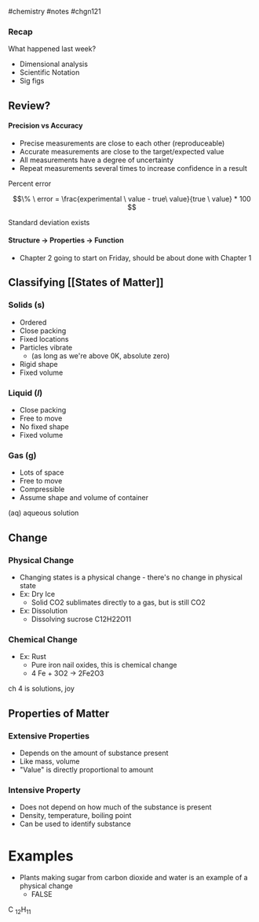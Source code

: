 #chemistry #notes #chgn121







### Recap

What happened last week?
- Dimensional analysis
- Scientific Notation
- Sig figs

## Review?

#### Precision vs Accuracy
- Precise measurements are close to each other (reproduceable)
- Accurate measurements are close to the target/expected value
- All measurements have a degree of uncertainty
- Repeat measurements several times to increase confidence in a result

Percent error

$$\% \ error = \frac{experimental \ value - true\ value}{true \ value} * 100 $$

Standard deviation exists

#### Structure -> Properties -> Function

- Chapter 2 going to start on Friday, should be about done with Chapter 1 


## Classifying [[States of Matter]]

### Solids (s)
- Ordered
- Close packing
- Fixed locations
- Particles vibrate
	- (as long as we're above 0K, absolute zero)
- Rigid shape
- Fixed volume
### Liquid (*l*)
- Close packing
- Free to move
- No fixed shape
- Fixed volume
### Gas (g)
- Lots of space
- Free to move
- Compressible
- Assume shape and volume of container

(aq) aqueous solution

## Change

### Physical Change
- Changing states is a physical change - there's no change in physical state
- Ex: Dry Ice
	- Solid CO2 sublimates directly to a gas, but is still CO2
- Ex: Dissolution
	- Dissolving sucrose C12H22O11
### Chemical Change
- Ex: Rust
	- Pure iron nail oxides, this is chemical change
	- 4 Fe + 3O2 -> 2Fe2O3


ch 4 is solutions, joy

## Properties of Matter

### Extensive Properties
- Depends on the amount of substance present
- Like mass, volume
- "Value" is directly proportional to amount
### Intensive Property
- Does not depend on how much of the substance is present
- Density, temperature, boiling point
- Can be used to identify substance 

# Examples

- Plants making sugar from carbon dioxide and water is an example of a physical change
	- FALSE

C <sub>12</sub>H<sub>11</sub> 

